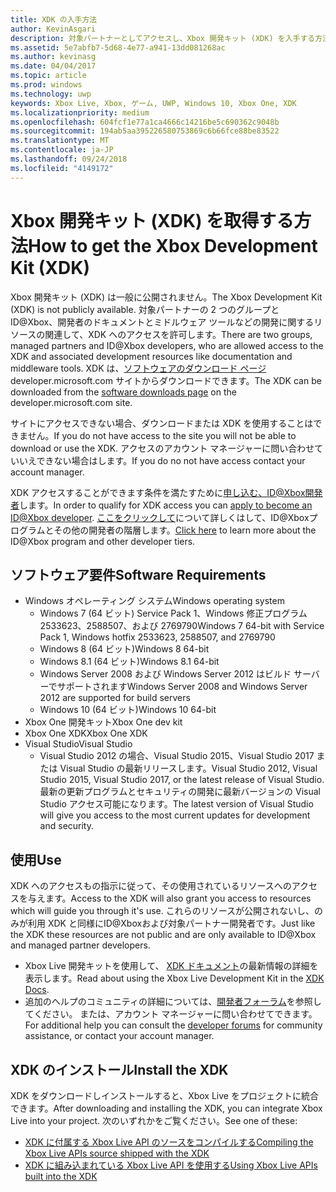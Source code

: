 ```yaml
---
title: XDK の入手方法
author: KevinAsgari
description: 対象パートナーとしてアクセスし、Xbox 開発キット (XDK) を入手する方法について説明します。
ms.assetid: 5e7abfb7-5d68-4e77-a941-13dd081268ac
ms.author: kevinasg
ms.date: 04/04/2017
ms.topic: article
ms.prod: windows
ms.technology: uwp
keywords: Xbox Live, Xbox, ゲーム, UWP, Windows 10, Xbox One, XDK
ms.localizationpriority: medium
ms.openlocfilehash: 604fcf1e77a1ca4666c14216be5c690362c9048b
ms.sourcegitcommit: 194ab5aa395226580753869c6b66fce88be83522
ms.translationtype: MT
ms.contentlocale: ja-JP
ms.lasthandoff: 09/24/2018
ms.locfileid: "4149172"
---
```

# <a name="how-to-get-the-xbox-development-kit-xdk"></a><span data-ttu-id="1c266-104">Xbox 開発キット (XDK) を取得する方法</span><span class="sxs-lookup"><span data-stu-id="1c266-104">How to get the Xbox Development Kit (XDK)</span></span>

<span data-ttu-id="1c266-105">Xbox 開発キット (XDK) は一般に公開されません。</span><span class="sxs-lookup"><span data-stu-id="1c266-105">The Xbox Development Kit (XDK) is not publicly available.</span></span> <span data-ttu-id="1c266-106">対象パートナーの 2 つのグループとID@Xbox、開発者のドキュメントとミドルウェア ツールなどの開発に関するリソースの関連して、XDK へのアクセスを許可します。</span><span class="sxs-lookup"><span data-stu-id="1c266-106">There are two groups, managed partners and ID@Xbox developers, who are allowed access to the XDK and associated development resources like documentation and middleware tools.</span></span> <span data-ttu-id="1c266-107">XDK は、[ソフトウェアのダウンロード ページ](https://developer.microsoft.com/en-us/games/xbox/partner/resources-softwaredownloads)developer.microsoft.com サイトからダウンロードできます。</span><span class="sxs-lookup"><span data-stu-id="1c266-107">The XDK can be downloaded from the [software downloads page](https://developer.microsoft.com/en-us/games/xbox/partner/resources-softwaredownloads) on the developer.microsoft.com site.</span></span>

<span data-ttu-id="1c266-108">サイトにアクセスできない場合、ダウンロードまたは XDK を使用することはできません。</span><span class="sxs-lookup"><span data-stu-id="1c266-108">If you do not have access to the site you will not be able to download or use the XDK.</span></span> <span data-ttu-id="1c266-109">アクセスのアカウント マネージャーに問い合わせていいえできない場合はします。</span><span class="sxs-lookup"><span data-stu-id="1c266-109">If you do no not have access contact your account manager.</span></span>

<span data-ttu-id="1c266-110">XDK アクセスすることができます条件を満たすために[申し込む、ID@Xbox開発者](https://www.xbox.com/en-us/Developers/id)します。</span><span class="sxs-lookup"><span data-stu-id="1c266-110">In order to qualify for XDK access you can [apply to become an ID@Xbox developer](https://www.xbox.com/en-us/Developers/id).</span></span>
<span data-ttu-id="1c266-111">[ここをクリックして](../developer-program-overview.md)について詳しくはして、ID@Xboxプログラムとその他の開発者の階層します。</span><span class="sxs-lookup"><span data-stu-id="1c266-111">[Click here](../developer-program-overview.md) to learn more about the ID@Xbox program and other developer tiers.</span></span>

## <a name="software-requirements"></a><span data-ttu-id="1c266-112">ソフトウェア要件</span><span class="sxs-lookup"><span data-stu-id="1c266-112">Software Requirements</span></span>

- <span data-ttu-id="1c266-113">Windows オペレーティング システム</span><span class="sxs-lookup"><span data-stu-id="1c266-113">Windows operating system</span></span>
    - <span data-ttu-id="1c266-114">Windows 7 (64 ビット) Service Pack 1、Windows 修正プログラム 2533623、2588507、および 2769790</span><span class="sxs-lookup"><span data-stu-id="1c266-114">Windows 7 64-bit with Service Pack 1, Windows hotfix 2533623, 2588507, and 2769790</span></span>
    - <span data-ttu-id="1c266-115">Windows 8 (64 ビット)</span><span class="sxs-lookup"><span data-stu-id="1c266-115">Windows 8 64-bit</span></span>
    - <span data-ttu-id="1c266-116">Windows 8.1 (64 ビット)</span><span class="sxs-lookup"><span data-stu-id="1c266-116">Windows 8.1 64-bit</span></span>
    - <span data-ttu-id="1c266-117">Windows Server 2008 および Windows Server 2012 はビルド サーバーでサポートされます</span><span class="sxs-lookup"><span data-stu-id="1c266-117">Windows Server 2008 and Windows Server 2012 are supported for build servers</span></span>
    - <span data-ttu-id="1c266-118">Windows 10 (64 ビット)</span><span class="sxs-lookup"><span data-stu-id="1c266-118">Windows 10 64-bit</span></span>
- <span data-ttu-id="1c266-119">Xbox One 開発キット</span><span class="sxs-lookup"><span data-stu-id="1c266-119">Xbox One dev kit</span></span>
- <span data-ttu-id="1c266-120">Xbox One XDK</span><span class="sxs-lookup"><span data-stu-id="1c266-120">Xbox One XDK</span></span>
- <span data-ttu-id="1c266-121">Visual Studio</span><span class="sxs-lookup"><span data-stu-id="1c266-121">Visual Studio</span></span>
    - <span data-ttu-id="1c266-122">Visual Studio 2012 の場合、Visual Studio 2015、Visual Studio 2017 または Visual Studio の最新リリースします。</span><span class="sxs-lookup"><span data-stu-id="1c266-122">Visual Studio 2012, Visual Studio 2015, Visual Studio 2017, or the latest release of Visual Studio.</span></span> <span data-ttu-id="1c266-123">最新の更新プログラムとセキュリティの開発に最新バージョンの Visual Studio アクセス可能になります。</span><span class="sxs-lookup"><span data-stu-id="1c266-123">The latest version of Visual Studio will give you access to the most current updates for development and security.</span></span>

## <a name="use"></a><span data-ttu-id="1c266-124">使用</span><span class="sxs-lookup"><span data-stu-id="1c266-124">Use</span></span>

<span data-ttu-id="1c266-125">XDK へのアクセスもの指示に従って、その使用されているリソースへのアクセスを与えます。</span><span class="sxs-lookup"><span data-stu-id="1c266-125">Access to the XDK will also grant you access to resources which will guide you through it's use.</span></span> <span data-ttu-id="1c266-126">これらのリソースが公開されないし、のみが利用 XDK と同様にID@Xboxおよび対象パートナー開発者です。</span><span class="sxs-lookup"><span data-stu-id="1c266-126">Just like the XDK these resources are not public and are only available to ID@Xbox and managed partner developers.</span></span>

- <span data-ttu-id="1c266-127">Xbox Live 開発キットを使用して、 [XDK ドキュメント](https://developer.microsoft.com/en-us/games/xbox/partner/development-documentation)の最新情報の詳細を表示します。</span><span class="sxs-lookup"><span data-stu-id="1c266-127">Read about using the Xbox Live Development Kit in the [XDK Docs](https://developer.microsoft.com/en-us/games/xbox/partner/development-documentation).</span></span>
- <span data-ttu-id="1c266-128">追加のヘルプのコミュニティの詳細については、[開発者フォーラム](https://forums.xboxlive.com/index.html)を参照してください。 または、アカウント マネージャーに問い合わせてできます。</span><span class="sxs-lookup"><span data-stu-id="1c266-128">For additional help you can consult the [developer forums](https://forums.xboxlive.com/index.html) for community assistance, or contact your account manager.</span></span>

## <a name="install-the-xdk"></a><span data-ttu-id="1c266-129">XDK のインストール</span><span class="sxs-lookup"><span data-stu-id="1c266-129">Install the XDK</span></span>

<span data-ttu-id="1c266-130">XDK をダウンロードしインストールすると、Xbox Live をプロジェクトに統合できます。</span><span class="sxs-lookup"><span data-stu-id="1c266-130">After downloading and installing the XDK, you can integrate Xbox Live into your project.</span></span>  <span data-ttu-id="1c266-131">次のいずれかをご覧ください。</span><span class="sxs-lookup"><span data-stu-id="1c266-131">See one of these:</span></span>
- [<span data-ttu-id="1c266-132">XDK に付属する Xbox Live API のソースをコンパイルする</span><span class="sxs-lookup"><span data-stu-id="1c266-132">Compiling the Xbox Live APIs source shipped with the XDK</span></span>](compile-the-xdk-xbox-live-api-source.md)
- [<span data-ttu-id="1c266-133">XDK に組み込まれている Xbox Live API を使用する</span><span class="sxs-lookup"><span data-stu-id="1c266-133">Using Xbox Live APIs built into the XDK</span></span>](using-xbox-live-apis-built-into-the-xdk.md)